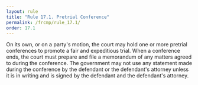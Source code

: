 ```yaml
---
layout: rule
title: "Rule 17.1. Pretrial Conference"
permalink: /frcmp/rule_17.1/
order: 17.1
---
```


On its own, or on a party's motion, the court may hold one or more pretrial conferences to promote a fair and expeditious trial. When a conference ends, the court must prepare and file a memorandum of any matters agreed to during the conference. The government may not use any statement made during the conference by the defendant or the defendant's attorney unless it is in writing and is signed by the defendant and the defendant's attorney.